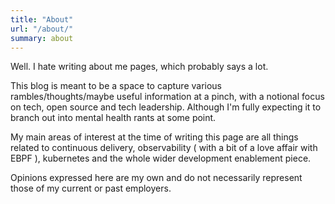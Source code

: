 ```yaml
---
title: "About"
url: "/about/"
summary: about
---
```



Well. I hate writing about me pages, which probably says a lot.

This blog is meant to be a space to capture various rambles/thoughts/maybe useful information at a pinch, with a notional focus on tech, open source and tech leadership. Although I'm fully expecting it to branch out into mental health rants at some point.

My main areas of interest at the time of writing this page are all things related to continuous delivery, observability ( with a bit of a love affair with EBPF ), kubernetes and the whole wider development enablement piece.

Opinions expressed here are my own and do not necessarily represent those of my current or past employers.

